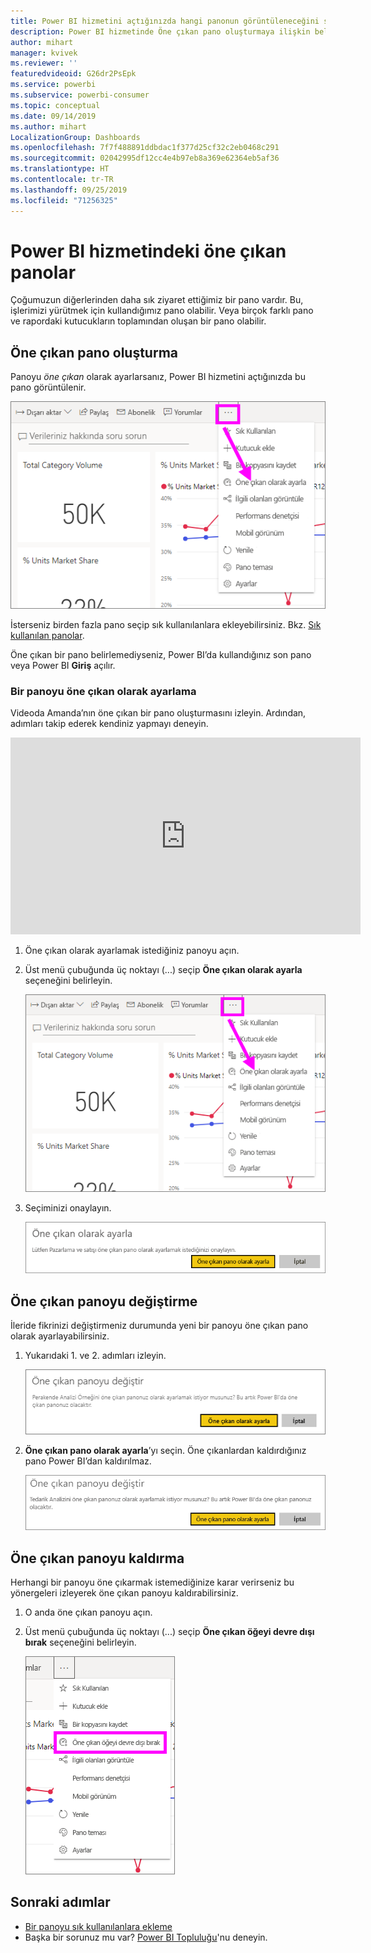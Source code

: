 ```yaml
---
title: Power BI hizmetini açtığınızda hangi panonun görüntüleneceğini seçme
description: Power BI hizmetinde Öne çıkan pano oluşturmaya ilişkin belge
author: mihart
manager: kvivek
ms.reviewer: ''
featuredvideoid: G26dr2PsEpk
ms.service: powerbi
ms.subservice: powerbi-consumer
ms.topic: conceptual
ms.date: 09/14/2019
ms.author: mihart
LocalizationGroup: Dashboards
ms.openlocfilehash: 7f7f488891ddbdac1f377d25cf32c2eb0468c291
ms.sourcegitcommit: 02042995df12cc4e4b97eb8a369e62364eb5af36
ms.translationtype: HT
ms.contentlocale: tr-TR
ms.lasthandoff: 09/25/2019
ms.locfileid: "71256325"
---
```

# <a name="featured-dashboards-in-the-power-bi-service"></a>Power BI hizmetindeki öne çıkan panolar
Çoğumuzun diğerlerinden daha sık ziyaret ettiğimiz bir pano vardır. Bu, işlerimizi yürütmek için kullandığımız pano olabilir. Veya birçok farklı pano ve rapordaki kutucukların toplamından oluşan bir pano olabilir.

## <a name="create-a-featured-dashboard"></a>Öne çıkan pano oluşturma
Panoyu *öne çıkan* olarak ayarlarsanız, Power BI hizmetini açtığınızda bu pano görüntülenir. 

![Öne çıkan olarak ayarla simgesi](./media/end-user-featured/power-bi-dropdown.png)

İsterseniz birden fazla pano seçip sık kullanılanlara ekleyebilirsiniz. Bkz. [Sık kullanılan panolar](end-user-favorite.md).

Öne çıkan bir pano belirlemediyseniz, Power BI’da kullandığınız son pano veya Power BI **Giriş** açılır. 

### <a name="set-a-dashboard-as-featured"></a>Bir panoyu öne çıkan olarak ayarlama
Videoda Amanda’nın öne çıkan bir pano oluşturmasını izleyin. Ardından, adımları takip ederek kendiniz yapmayı deneyin.

<iframe width="560" height="315" src="https://www.youtube.com/embed/G26dr2PsEpk" frameborder="0" allowfullscreen></iframe>


1. Öne çıkan olarak ayarlamak istediğiniz panoyu açın. 
2. Üst menü çubuğunda üç noktayı (...) seçip **Öne çıkan olarak ayarla** seçeneğini belirleyin. 
   
    ![Öne çıkan olarak ayarla simgesi](./media/end-user-featured/power-bi-dropdown.png)
3. Seçiminizi onaylayın.
   
    ![Öne çıkan pano ayarlama](./media/end-user-featured/power-bi-featured-confirm.png)

## <a name="change-the-featured-dashboard"></a>Öne çıkan panoyu değiştirme
İleride fikrinizi değiştirmeniz durumunda yeni bir panoyu öne çıkan pano olarak ayarlayabilirsiniz.

1. Yukarıdaki 1. ve 2. adımları izleyin.
   
    ![Öne çıkan panoyu değiştirme penceresi](./media/end-user-featured/power-bi-change-feature.png)
2. **Öne çıkan pano olarak ayarla**’yı seçin. Öne çıkanlardan kaldırdığınız pano Power BI’dan kaldırılmaz. 
   
    ![Başarılı iletisi](./media/end-user-featured/power-bi-unfeature-new.png)

## <a name="remove-the-featured-dashboard"></a>Öne çıkan panoyu kaldırma
Herhangi bir panoyu öne çıkarmak istemediğinize karar verirseniz bu yönergeleri izleyerek öne çıkan panoyu kaldırabilirsiniz.

1. O anda öne çıkan panoyu açın.
2. Üst menü çubuğunda üç noktayı (...) seçip **Öne çıkan öğeyi devre dışı bırak** seçeneğini belirleyin.

    ![Öne çıkan panoyu devre dışı bırak seçeneği belirlendi](./media/end-user-featured/power-bi-unfeature-newer.png)
   
## <a name="next-steps"></a>Sonraki adımlar
- [Bir panoyu sık kullanılanlara ekleme](end-user-favorite.md)
- Başka bir sorunuz mu var? [Power BI Topluluğu](http://community.powerbi.com/)'nu deneyin.

